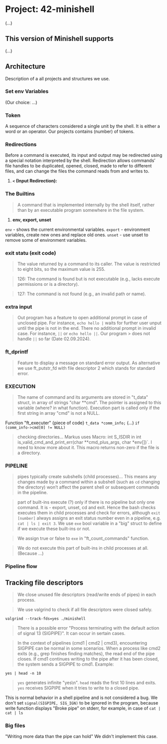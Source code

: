 # Project: 42-minishell

(...)

## This version of Minishell supports

(...)

## Architecture
Description of a all projects and structures we use.

### Set env Variables
(Our choice: ...)

### Token

A sequence of characters considered a single unit by the shell. It is either a word or an operator.
Our projects contains (number) of tokens.

### Redirections

Before a command is executed, its input and output may be redirected using a special notation interpreted by the shell. Redirection allows commands’ file handles to be duplicated, opened, closed, made to refer to different files, and can change the files the command reads from and writes to.

1. **`<` (Input Redirection):**

### The Builtins

> A command that is implemented internally by the shell itself, rather than by an executable program somewhere in the file system. 

1. **env, export, unset**

`env` - shows the current environmental variables.
`export` - environment variables, create new ones and replace old ones.
`unset` - use unset to remove some of environment variables.

### exit statu (exit code)

> The value returned by a command to its caller. The value is restricted to eight bits, so the maximum value is 255. 

> 126: The command is found but is not executable (e.g., lacks execute permissions or is a directory).

> 127: The command is not found (e.g., an invalid path or name).

### extra input

> Out program has a feature to open additional prompt in case of unclosed pipe.
> For instance, `echo hello |` waits for further user unput until the pipe is not in the end.
> There no additional prompt in invalid case. For instance, `||` or `echo hello ||`. Our program > does not handle `||` so far (Date 02.09.2024). 

### ft_dprintf
> Feature to display a message on standard error output.
> As alternative we use ft_putstr_fd with file descriptor 2 which stands for standard error.

### EXECUTION

> The name of command and its arguments are stored in "t_data" struct, in array of strings "char	**cmd". The pointer is assigned to this variable (where? in what function). Execution part is called only if the first string in array "cmd" is not a NULL.

Function "ft_executer"
{piece of code}
`t_data	*comm_info;`
(...)
`if (comm_info->cmd[0] != NULL)`

> checking directories...
> Markus uses Macro: int S_ISDIR in
int	is_valid_cmd_and_print_err(char **cmd_plus_args, char *env[])`.
I need to know more about it.
This macro returns non-zero if the file is a directory. 

### PIPELINE
> pipes typically create subshells (child processes)... This means any changes made by a command within a subshell (such as `cd` changing the directory) won’t affect the parent shell or subsequent commands in the pipeline.

> part of built-ins execute (?) only if there is no pipeline but only one command.
It is - export, unset, cd and exit. Hence the bash checks executes them in child processes and check for errors, although `exit [number]` always assigns an exit status number even in a pipeline, e.g. `cat | ls | exit 3`. We use `exe` bool variable in a "big" struct to define if we execute these built-ins or not.

> We assign true or false to `exe` in "ft_count_commands" function.

> We do not execute this part of built-ins in child processes at all. (Because ...)

### Pipeline flow

## Tracking file descriptors

> We close unused file descriptors (read/write ends of pipes) in each process.

> We use valgrind to check if all file descriptors were closed safely.

`valgrind --track-fds=yes ./minishell`

> There is a possible error "Process terminating with the default action of signal 13 (SIGPIPE)". It can occur in sertain cases.

> In the context of pipelines (cmd1 | cmd2 | cmd3), encountering SIGPIPE can be normal in some scenarios.
> When a process like cmd2 exits (e.g., grep finishes finding matches), the read end of the pipe closes. If cmd1 continues writing to the pipe after it has been closed, the system sends a SIGPIPE to cmd1.
> Example:

`yes | head -n 10`

> `yes` generates infinite "yes\n". `head` reads the first 10 lines and exits. `yes` receives SIGPIPE when it tries to write to a closed pipe.

This is normal behavior in a shell pipeline and is not considered a bug.
We don't set `signal(SIGPIPE, SIG_IGN)` to be ignored in the program,
because write function displays "Broke pipe" on stderr, for example,
in case of `cat | cat | ls`

### Big files
"Writing more data than the pipe can hold"
We didn't implement this case. 

